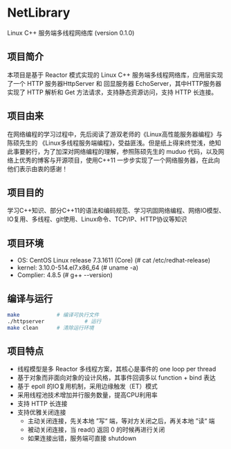 # NetLibrary
Linux C++ 服务端多线程网络库 (version 0.1.0)
## 项目简介

本项目是基于 Reactor 模式实现的 Linux C++ 服务端多线程网络库，应用层实现了一个 HTTP 服务器HttpServer 和 回显服务器 EchoServer，其中HTTP服务器实现了 HTTP 解析和 Get 方法请求，支持静态资源访问，支持 HTTP 长连接。

## 项目由来

在网络编程的学习过程中，先后阅读了游双老师的《Linux高性能服务器编程》与 陈硕先生的 《Linux多线程服务端编程》，受益匪浅。但是纸上得来终觉浅，绝知此事要躬行，为了加深对网络编程的理解，参照陈硕先生的 muduo 代码，以及网络上优秀的博客与开源项目，使用C++11 一步步实现了一个网络服务器，在此向他们表示由衷的感谢！

## 项目目的

学习C++知识、部分C++11的语法和编码规范、学习巩固网络编程、网络IO模型、IO复用、多线程、git使用、Linux命令、TCP/IP、HTTP协议等知识

## 项目环境

- OS: CentOS Linux release 7.3.1611 (Core)  (# cat /etc/redhat-release)
- kernel: 3.10.0-514.el7.x86_64 (# uname -a)
- Complier: 4.8.5 (# g++ --version)

## 编译与运行

```bash
make 			# 编译可执行文件
./httpserver	         # 运行
make clean 		# 清除运行环境
```

## 项目特点

- 线程模型是多 Reactor 多线程方案，其核心是事件的 one loop per thread 
- 基于对象而非面向对象的设计风格，其事件回调多以 function + bind 表达
- 基于 epoll 的IO复用机制，采用边缘触发（ET）模式
- 采用线程池技术增加并行服务数量，提高CPU利用率
- 支持 HTTP 长连接
- 支持优雅关闭连接
  - 主动关闭连接，先关本地 ”写“ 端，等对方关闭之后，再关本地 ”读“ 端
  - 被动关闭连接，当 read() 返回 0 的时候再进行关闭
  - 如果连接出错，服务端可直接 shutdown

